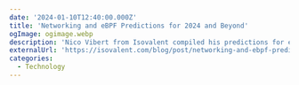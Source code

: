 ```yaml
---
date: '2024-01-10T12:40:00.000Z'
title: 'Networking and eBPF Predictions for 2024 and Beyond'
ogImage: ogimage.webp
description: 'Nico Vibert from Isovalent compiled his predictions for eBPF and Networking in 2024'
externalUrl: 'https://isovalent.com/blog/post/networking-and-ebpf-predictions-for-2024/'
categories:
  - Technology
---
```

